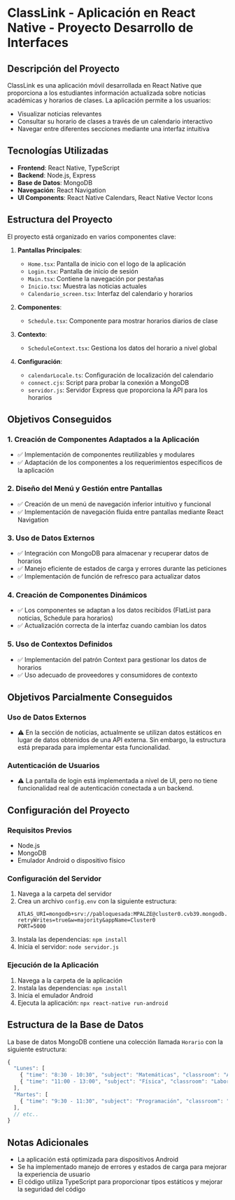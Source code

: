 # ClassLink - Aplicación en React Native - Proyecto Desarrollo de Interfaces

## Descripción del Proyecto

ClassLink es una aplicación móvil desarrollada en React Native que proporciona a los estudiantes información actualizada sobre noticias académicas y horarios de clases. La aplicación permite a los usuarios:

- Visualizar noticias relevantes
- Consultar su horario de clases a través de un calendario interactivo
- Navegar entre diferentes secciones mediante una interfaz intuitiva

## Tecnologías Utilizadas

- **Frontend**: React Native, TypeScript
- **Backend**: Node.js, Express
- **Base de Datos**: MongoDB
- **Navegación**: React Navigation
- **UI Components**: React Native Calendars, React Native Vector Icons

## Estructura del Proyecto

El proyecto está organizado en varios componentes clave:

1. **Pantallas Principales**:
   - `Home.tsx`: Pantalla de inicio con el logo de la aplicación
   - `Login.tsx`: Pantalla de inicio de sesión
   - `Main.tsx`: Contiene la navegación por pestañas
   - `Inicio.tsx`: Muestra las noticias actuales
   - `Calendario_screen.tsx`: Interfaz del calendario y horarios

2. **Componentes**:
   - `Schedule.tsx`: Componente para mostrar horarios diarios de clase

3. **Contexto**:
   - `ScheduleContext.tsx`: Gestiona los datos del horario a nivel global

4. **Configuración**:
   - `calendarLocale.ts`: Configuración de localización del calendario
   - `connect.cjs`: Script para probar la conexión a MongoDB
   - `servidor.js`: Servidor Express que proporciona la API para los horarios

## Objetivos Conseguidos

### 1. Creación de Componentes Adaptados a la Aplicación
- ✅ Implementación de componentes reutilizables y modulares
- ✅ Adaptación de los componentes a los requerimientos específicos de la aplicación

### 2. Diseño del Menú y Gestión entre Pantallas
- ✅ Creación de un menú de navegación inferior intuitivo y funcional
- ✅ Implementación de navegación fluida entre pantallas mediante React Navigation

### 3. Uso de Datos Externos
- ✅ Integración con MongoDB para almacenar y recuperar datos de horarios
- ✅ Manejo eficiente de estados de carga y errores durante las peticiones
- ✅ Implementación de función de refresco para actualizar datos

### 4. Creación de Componentes Dinámicos
- ✅ Los componentes se adaptan a los datos recibidos (FlatList para noticias, Schedule para horarios)
- ✅ Actualización correcta de la interfaz cuando cambian los datos

### 5. Uso de Contextos Definidos
- ✅ Implementación del patrón Context para gestionar los datos de horarios
- ✅ Uso adecuado de proveedores y consumidores de contexto

## Objetivos Parcialmente Conseguidos

### Uso de Datos Externos
- ⚠️ En la sección de noticias, actualmente se utilizan datos estáticos en lugar de datos obtenidos de una API externa. Sin embargo, la estructura está preparada para implementar esta funcionalidad.

### Autenticación de Usuarios
- ⚠️ La pantalla de login está implementada a nivel de UI, pero no tiene funcionalidad real de autenticación conectada a un backend.

## Configuración del Proyecto

### Requisitos Previos
- Node.js
- MongoDB
- Emulador Android o dispositivo físico

### Configuración del Servidor
1. Navega a la carpeta del servidor
2. Crea un archivo `config.env` con la siguiente estructura:
   ```
   ATLAS_URI=mongodb+srv://pabloquesada:MPALZE@cluster0.cvb39.mongodb.net/?retryWrites=true&w=majority&appName=Cluster0
   PORT=5000
   ```
3. Instala las dependencias: `npm install`
4. Inicia el servidor: `node servidor.js`

### Ejecución de la Aplicación
1. Navega a la carpeta de la aplicación
2. Instala las dependencias: `npm install`
3. Inicia el emulador Android
4. Ejecuta la aplicación: `npx react-native run-android`

## Estructura de la Base de Datos

La base de datos MongoDB contiene una colección llamada `Horario` con la siguiente estructura:

```javascript
{
  "Lunes": [
    { "time": "8:30 - 10:30", "subject": "Matemáticas", "classroom": "Aula 1.1" },
    { "time": "11:00 - 13:00", "subject": "Física", "classroom": "Laboratorio 2" }
  ],
  "Martes": [
    { "time": "9:30 - 11:30", "subject": "Programación", "classroom": "Aula de Informática" }
  ],
  // etc..
}
```

## Notas Adicionales

- La aplicación está optimizada para dispositivos Android
- Se ha implementado manejo de errores y estados de carga para mejorar la experiencia de usuario
- El código utiliza TypeScript para proporcionar tipos estáticos y mejorar la seguridad del código
